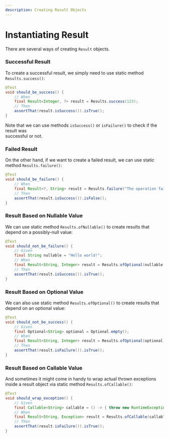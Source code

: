 ```yaml
---
description: Creating Result Objects
---
```


# Instantiating Result

There are several ways of creating `Result` objects.

### Successful Result <a href="creating-result-objects" id="creating-result-objects"></a>

To create a successful result, we simply need to use static method `Results.success()`:

```java
@Test
void should_be_success() {
    // When
    final Result<Integer, ?> result = Results.success(123);
    // Then
    assertThat(result.isSuccess()).isTrue();
}
```

Note that we can use methods `isSuccess()` or `isFailure()` to check if the result was\
successful or not.

### Failed Result

On the other hand, if we want to create a failed result, we can use static method `Results.failure()`:

```java
@Test
void should_be_failure() {
    // When
    final Result<?, String> result = Results.failure("The operation failed");
    // Then
    assertThat(result.isSuccess()).isFalse();
}
```

### Result Based on Nullable Value

We can use static method `Results.ofNullable()` to create results that depend on a possibly-null value:

```java
@Test
void should_not_be_failure() {
    // Given
    final String nullable = "Hello world!";
    // When
    final Result<String, Integer> result = Results.ofOptional(nullable, 0);
    // Then
    assertThat(result.isSuccess()).isTrue();
}
```

### Result Based on Optional Value

We can also use static method `Results.ofOptional()` to create results that depend on an optional value:

```java
@Test
void should_not_be_success() {
    // Given
    final Optional<String> optional = Optional.empty();
    // When
    final Result<String, Integer> result = Results.ofOptional(optional, -1);
    // Then
    assertThat(result.isFailure()).isTrue();
}
```

### Result Based on Callable Value

And sometimes it might come in handy to wrap actual thrown exceptions inside a result object via static method `Results.ofCallable()`:

```java
@Test
void should_wrap_exception() {
    // Given
    final Callable<String> callable = () -> { throw new RuntimeException("Whoops!") };
    // When
    final Result<String, Exception> result = Results.ofCallable(callable);
    // Then
    assertThat(result.isFailure()).isTrue();
}
```
